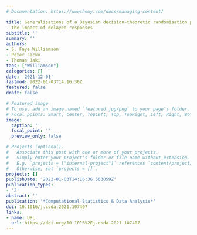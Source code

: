 ```yaml
---
# Documentation: https://wowchemy.com/docs/managing-content/

title: Generalisations of a Bayesian decision-theoretic randomisation procedure and
  the impact of delayed responses
subtitle: ''
summary: ''
authors:
- S. Faye Williamson
- Peter Jacko
- Thomas Jaki
tags: ["Williamson"]
categories: []
date: '2021-12-01'
lastmod: 2022-01-03T14:16:36Z
featured: false
draft: false

# Featured image
# To use, add an image named `featured.jpg/png` to your page's folder.
# Focal points: Smart, Center, TopLeft, Top, TopRight, Left, Right, BottomLeft, Bottom, BottomRight.
image:
  caption: ''
  focal_point: ''
  preview_only: false

# Projects (optional).
#   Associate this post with one or more of your projects.
#   Simply enter your project's folder or file name without extension.
#   E.g. `projects = ["internal-project"]` references `content/project/deep-learning/index.md`.
#   Otherwise, set `projects = []`.
projects: []
publishDate: '2022-01-03T14:16:36.563059Z'
publication_types:
- '2'
abstract: ''
publication: '*Computational Statistics & Data Analysis*'
doi: 10.1016/j.csda.2021.107407
links:
- name: URL
  url: https://doi.org/10.1016%2Fj.csda.2021.107407
---
```

